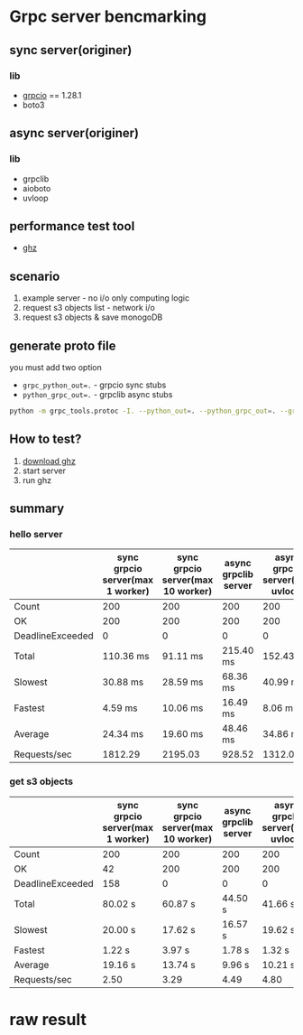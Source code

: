 # Grpc server bencmarking


## sync server(originer)
### lib
- [grpcio](https://pypi.org/project/grpcio/) == 1.28.1
- boto3

## async server(originer)
### lib
- grpclib
- aioboto
- uvloop

## performance test tool
- [ghz](https://github.com/bojand/ghz)

## scenario
1. example server - no i/o only computing logic
2. request s3 objects list - network i/o
3. request s3 objects & save monogoDB

## generate proto file
you must add two option
- `grpc_python_out=.` - grpcio sync stubs
- `python_grpc_out=.` - grpclib async stubs

```bash
python -m grpc_tools.protoc -I. --python_out=. --python_grpc_out=. --grpc_python_out=. helloworld.proto
```

## How to test?
1. [download ghz](https://github.com/bojand/ghz/releases) 
2. start server
3. run ghz

## summary
### hello server
|                  | sync<br>grpcio server(max 1 worker) | sync<br>grpcio server(max 10 worker) | async<br>grpclib server | async<br>grpclib server(with uvloop) |
|------------------|-------------------------------------|--------------------------------------|-------------------------|--------------------------------------|
| Count            | 200                                 | 200                                  | 200                     | 200                                  |
| OK               | 200                                 | 200                                  | 200                     | 200                                  |
| DeadlineExceeded | 0                                   | 0                                    | 0                       | 0                                    |
| Total            | 110.36 ms                           | 91.11 ms                             | 215.40 ms               | 152.43 ms                            |
| Slowest          | 30.88 ms                            | 28.59 ms                             | 68.36 ms                | 40.99 ms                             |
| Fastest          | 4.59 ms                             | 10.06 ms                             | 16.49 ms                | 8.06 ms                              |
| Average          | 24.34 ms                            | 19.60 ms                             | 48.46 ms                | 34.86 ms                             |
| Requests/sec     | 1812.29                             | 2195.03                              | 928.52                  | 1312.04                              |


### get s3 objects
|                  | sync<br>grpcio server(max 1 worker) | sync<br>grpcio server(max 10 worker) | async<br>grpclib server | async<br>grpclib server(with uvloop) |
|------------------|-------------------------------------|--------------------------------------|-------------------------|--------------------------------------|
| Count            | 200                                 | 200                                  | 200                     | 200                                  |
| OK               | 42                                  | 200                                  | 200                     | 200                                  |
| DeadlineExceeded | 158                                 | 0                                    | 0                       | 0                                    |
| Total            | 80.02 s                             | 60.87 s                              | 44.50 s                 | 41.66 s                              |
| Slowest          | 20.00 s                             | 17.62 s                              | 16.57 s                 | 19.62 s                              |
| Fastest          | 1.22 s                              | 3.97 s                               | 1.78 s                  | 1.32 s                               |
| Average          | 19.16 s                             | 13.74 s                              | 9.96 s                  | 10.21 s                              |
| Requests/sec     | 2.50                                | 3.29                                 | 4.49                    | 4.80                                 |

# raw result

